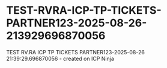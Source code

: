 # TEST-RVRA-ICP-TP-TICKETS-PARTNER123-2025-08-26-213929696870056
TEST RV.RA ICP TP TICKETS PARTNER123-2025-08-26 21:39:29.696870056 - created on ICP Ninja
